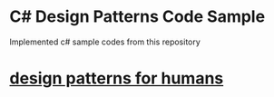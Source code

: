 # C# Design Patterns Code Sample 
Implemented c# sample codes from this repository
<h1>
<a href="https://github.com/kamranahmedse/design-patterns-for-humans" target="_blank" >
design patterns for humans
</a>
</h1>
